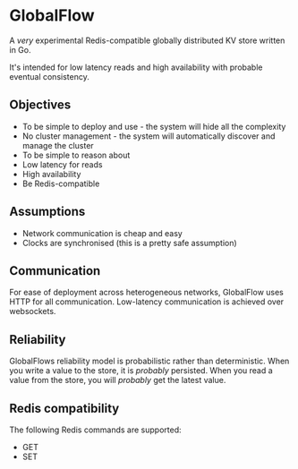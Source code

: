 # GlobalFlow

A _very_ experimental Redis-compatible globally distributed KV store written in Go. 

It's intended for low latency reads and high availability with probable eventual consistency.

## Objectives

- To be simple to deploy and use - the system will hide all the complexity
- No cluster management - the system will automatically discover and manage the cluster
- To be simple to reason about
- Low latency for reads
- High availability
- Be Redis-compatible

## Assumptions

- Network communication is cheap and easy
- Clocks are synchronised (this is a pretty safe assumption)

## Communication

For ease of deployment across heterogeneous networks, GlobalFlow uses HTTP for all communication. Low-latency 
communication is achieved over websockets.

## Reliability

GlobalFlows reliability model is probabilistic rather than deterministic. When you write a value to the store, it
is _probably_ persisted. When you read a value from the store, you will _probably_ get the latest value.

## Redis compatibility

The following Redis commands are supported:

- GET
- SET